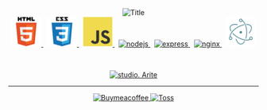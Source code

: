 <div align="center">
  <img src="https://mingo-gitcontent.netlify.app/title.png" alt="Title" width="700">
</div>

<div align="center">
  
  <a href="https://www.w3schools.com/" target="_blank">
    <img src="https://raw.githubusercontent.com/devicons/devicon/master/icons/html5/html5-original-wordmark.svg" alt="html5" height="60">
  </a>
  &nbsp;
  <a href="https://www.w3schools.com/" target="_blank">
    <img src="https://raw.githubusercontent.com/devicons/devicon/master/icons/css3/css3-original-wordmark.svg" alt="css3" height="60">
  </a>
  &nbsp;
  <a href="https://www.w3schools.com/" target="_blank">
    <img src="https://raw.githubusercontent.com/devicons/devicon/master/icons/javascript/javascript-original.svg" alt="javascript" height="60">
  </a>
  &nbsp;
  <a href="https://nodejs.org" target="_blank">
    <img src="https://cdn.discordapp.com/attachments/807077862880444456/1082330692546994257/nodejs_logo.png" alt="nodejs" height="60">
  </a>
  &nbsp;
  <a href="https://expressjs.com" target="_blank">
    <img src="https://cdn.discordapp.com/attachments/807077862880444456/884030383040102410/vfndfnvlie.png" alt="express" height="60">
  </a>
  &nbsp;
  <a href="https://nginx.org/" target="_blank">
    <img src="https://cdn.discordapp.com/attachments/807077862880444456/1082330689854263347/nginx_logo.png" alt="nginx" height="60">
  </a>
  &nbsp;
  <a href="https://www.electronjs.org" target="_blank">
    <img src="https://raw.githubusercontent.com/devicons/devicon/master/icons/electron/electron-original.svg" alt="electron" height="60">
  </a>

</div>

&nbsp;

<div align="center">
  <a href="https://github.com/studio-Arite" target="_blank">
    <img src="https://cdn.discordapp.com/attachments/807077862880444456/1083054169969143928/logo_new.png" alt="studio. Arite" height="70">
  </a>
</div>

---

<div align="center">
  
  <a href="https://www.buymeacoffee.com/min.G" target="_blank">
    <img src="https://cdn.buymeacoffee.com/buttons/v2/default-yellow.png" height="50" width="210" alt="Buymeacoffee">
  </a>
  
  <a href="https://toss.me/밍밍한밍밍" target="_blank">
    <img src="https://cdn.discordapp.com/attachments/807077862880444456/946763590063513600/tossapp.png" height="50" width="50" alt="Toss">
  </a>
  
</div>
